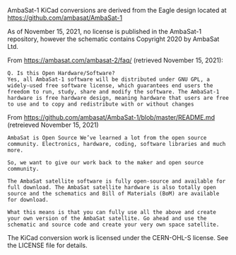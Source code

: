 AmbaSat-1 KiCad conversions are derived from the Eagle design located at https://github.com/ambasat/AmbaSat-1

As of November 15, 2021, no license is published in the AmbaSat-1 repository, however the schematic contains
Copyright 2020 by AmbaSat Ltd.

From https://ambasat.com/ambasat-2/faq/ (retrieved November 15, 2021):

	Q. Is this Open Hardware/Software?
	Yes, all AmbaSat-1 software will be distributed under GNU GPL, a widely-used free software license, which guarantees end users the freedom to run, study, share and modify the software. The AmbaSat-1 hardware is free hardware design, meaning hardware that users are free to use and to copy and redistribute with or without changes

From https://github.com/ambasat/AmbaSat-1/blob/master/README.md (retreieved November 15, 2021)

	AmbaSat is Open Source We’ve learned a lot from the open source community. Electronics, hardware, coding, software libraries and much more.

	So, we want to give our work back to the maker and open source community.

	The AmbaSat satellite software is fully open-source and available for full download. The AmbaSat satellite hardware is also totally open source and the schematics and Bill of Materials (BoM) are available for download.

	What this means is that you can fully use all the above and create your own version of the AmbaSat satellite. Go ahead and use the schematic and source code and create your very own space satellite.


The KiCad conversion work is licensed under the CERN-OHL-S license.  See the LICENSE file for details.
